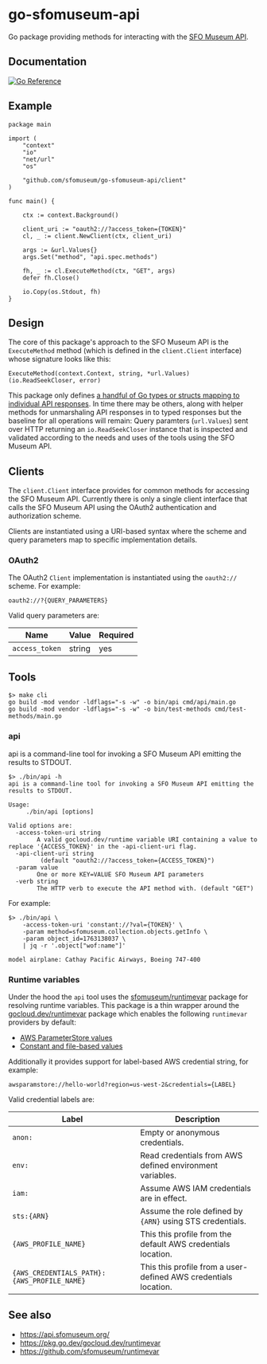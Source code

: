 # go-sfomuseum-api

Go package providing methods for interacting with the [SFO Museum API](https://api.sfomuseum.org).

## Documentation

[![Go Reference](https://pkg.go.dev/badge/github.com/sfomuseum/go-sfomuseum-api.svg)](https://pkg.go.dev/github.com/sfomuseum/go-sfomuseum-api)

## Example

```
package main

import (
	"context"
	"io"
	"net/url"
	"os"

	"github.com/sfomuseum/go-sfomuseum-api/client"
)

func main() {

	ctx := context.Background()

	client_uri := "oauth2://?access_token={TOKEN}"
	cl, _ := client.NewClient(ctx, client_uri)

	args := &url.Values{}
	args.Set("method", "api.spec.methods")

	fh, _ := cl.ExecuteMethod(ctx, "GET", args)
	defer fh.Close()
	
	io.Copy(os.Stdout, fh)
}
```

## Design

The core of this package's approach to the SFO Museum API is the `ExecuteMethod` method (which is defined in the `client.Client` interface) whose signature looks like this:

```
ExecuteMethod(context.Context, string, *url.Values) (io.ReadSeekCloser, error)
```

This package only defines [a handful of Go types or structs mapping to individual API responses](response). In time there may be others, along with helper methods for unmarshaling API responses in to typed responses but the baseline for all operations will remain: Query paramters (`url.Values`) sent over HTTP returning an `io.ReadSeekCloser` instance that is inspected and validated according to the needs and uses of the tools using the SFO Museum API.

## Clients

The `client.Client` interface provides for common methods for accessing the SFO Museum API. Currently there is only a single client interface that calls the SFO Museum API using the OAuth2 authentication and authorization scheme.

Clients are instantiated using a URI-based syntax where the scheme and query parameters map to specific implementation details.

### OAuth2

The OAuth2 `Client` implementation is instantiated using the `oauth2://` scheme. For example:

```
oauth2://?{QUERY_PARAMETERS}
```

Valid query parameters are:

| Name | Value | Required |
| --- | --- | --- |
| `access_token` | string | yes |

## Tools

```
$> make cli
go build -mod vendor -ldflags="-s -w" -o bin/api cmd/api/main.go
go build -mod vendor -ldflags="-s -w" -o bin/test-methods cmd/test-methods/main.go
```

### api

api is a command-line tool for invoking a SFO Museum API emitting the results to STDOUT.

```
$> ./bin/api -h
api is a command-line tool for invoking a SFO Museum API emitting the results to STDOUT.

Usage:
	 ./bin/api [options]

Valid options are:
  -access-token-uri string
    	A valid gocloud.dev/runtime variable URI containing a value to replace '{ACCESS_TOKEN}' in the -api-client-uri flag.
  -api-client-uri string
    	 (default "oauth2://?access_token={ACCESS_TOKEN}")
  -param value
    	One or more KEY=VALUE SFO Museum API parameters
  -verb string
    	The HTTP verb to execute the API method with. (default "GET")
```

For example:

```
$> ./bin/api \
	-access-token-uri 'constant://?val={TOKEN}' \
	-param method=sfomuseum.collection.objects.getInfo \
	-param object_id=1763138037 \
	| jq -r '.object["wof:name"]'
	
model airplane: Cathay Pacific Airways, Boeing 747-400
```

### Runtime variables

Under the hood the `api` tool uses the [sfomuseum/runtimevar](https://github.com/sfomuseum/runtimevar) package for resolving runtime variables. This package is a thin wrapper around the [gocloud.dev/runtimevar](https://pkg.go.dev/gocloud.dev/runtimevar) package which enables the following `runtimevar` providers by default:

* [AWS ParameterStore values](https://gocloud.dev/howto/runtimevar/#awsps)
* [Constant and file-based values](https://gocloud.dev/howto/runtimevar/#local)

Additionally it provides support for label-based AWS credential string, for example:

```
awsparamstore://hello-world?region=us-west-2&credentials={LABEL}
```

Valid credential labels are:

| Label | Description |
| --- | --- |
| `anon:` | Empty or anonymous credentials. |
| `env:` | Read credentials from AWS defined environment variables. |
| `iam:` | Assume AWS IAM credentials are in effect. |
| `sts:{ARN}` | Assume the role defined by `{ARN}` using STS credentials. |
| `{AWS_PROFILE_NAME}` | This this profile from the default AWS credentials location. |
| `{AWS_CREDENTIALS_PATH}:{AWS_PROFILE_NAME}` | This this profile from a user-defined AWS credentials location. |

## See also

* https://api.sfomuseum.org/
* https://pkg.go.dev/gocloud.dev/runtimevar
* https://github.com/sfomuseum/runtimevar
